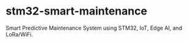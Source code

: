 # stm32-smart-maintenance
Smart Predictive Maintenance System using STM32, IoT, Edge AI, and LoRa/WiFi.
